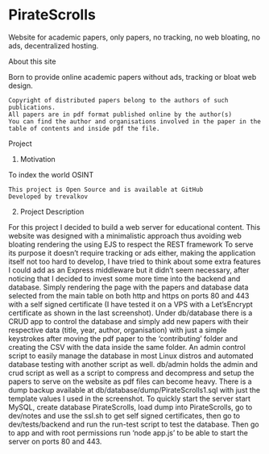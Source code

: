 # PirateScrolls
Website for academic papers, only papers, no tracking, no web bloating, no ads, decentralized hosting.

 About this site

Born to provide online academic papers without ads, tracking or bloat web design.

    Copyright of distributed papers belong to the authors of such publications.
    All papers are in pdf format published online by the author(s)
    You can find the author and organisations involved in the paper in the table of contents and inside pdf the file.


Project

1. Motivation

To index the world OSINT

    This project is Open Source and is available at GitHub
    Developed by trevalkov

2. Project Description

For this project I decided to build a web server for educational content. 
This website was designed with a minimalistic approach thus avoiding web
bloating rendering the using EJS to respect the REST framework To serve
its purpose it doesn’t require tracking or ads either, making the application 
itself not too hard to develop, I have tried to think about some extra features
I could add as an Express middleware but it didn’t seem necessary, after noticing
that I decided to invest some more time into the backend and database. Simply
rendering the page with the papers and database data selected from the main table
on both http and https on ports 80 and 443 with a self signed certificate 
(I have tested it on a VPS with a Let’sEncrypt certificate as shown in the last screenshot).
Under db/database there is a CRUD app to control the database and simply add new papers with
their respective data (title, year, author, organisation) with just a simple keystrokes after
moving the pdf paper to the ‘contributing’ folder and creating the CSV with the data inside 
the same folder. An admin control script to easily manage the database in most Linux distros
and automated database testing with another script as well. db/admin holds the admin and crud
script as well as a script to compress and decompress and setup the papers to serve on the 
website as pdf files can become heavy. There is a dump backup available at 
db/database/dump/PirateScrolls1.sql with just the template values I used in the screenshot.
To quickly start the server start MySQL, create database PirateScrolls, load dump into PirateScrolls,
go to dev/notes and use the ssl.sh to get self signed certificates, then go to dev/tests/backend and 
run the run-test script to test the database. Then go to app and with root permissions run
‘node app.js’ to be able to start the server on ports 80 and 443.
